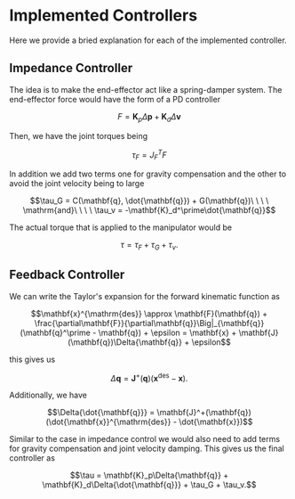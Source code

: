 # Implemented Controllers

Here we provide a bried explanation for each of the implemented controller.

## Impedance Controller

The idea is to make the end-effector act like a spring-damper system. The end-effector force would have the form of a PD controller

$$F = \mathbf{K}_p\Delta\mathbf{p} + \mathbf{K}_d\Delta\mathbf{v}$$

Then, we have the joint torques being

$$\tau_F = J_F^TF$$

In addition we add two terms one for gravity compensation and the other to avoid the joint velocity being to large

$$\tau_G = C(\mathbf{q}, \dot{\mathbf{q}}) + G(\mathbf{q})\ \ \ \ \mathrm{and}\ \ \ \ \tau_v = -\mathbf{K}_d^\prime\dot{\mathbf{q}}$$

The actual torque that is applied to the manipulator would be

$$\tau = \tau_F + \tau_G + \tau_v.$$

## Feedback Controller

We can write the Taylor's expansion for the forward kinematic function as

$$\mathbf{x}^{\mathrm{des}} \approx \mathbf{F}(\mathbf{q}) + \frac{\partial\mathbf{F}}{\partial\mathbf{q}}\Big|_{\mathbf{q}}(\mathbf{q}^\prime - \mathbf{q}) + \epsilon = \mathbf{x} + \mathbf{J}(\mathbf{q})\Delta{\mathbf{q}} + \epsilon$$

this gives us

$$\Delta{\mathbf{q}} = \mathbf{J}^+(\mathbf{q})(\mathbf{x}^{\mathrm{des}} - \mathbf{x}).$$

Additionally, we have

$$\Delta{\dot{\mathbf{q}}} = \mathbf{J}^+(\mathbf{q})(\dot{\mathbf{x}}^{\mathrm{des}} - \dot{\mathbf{x}})$$

Similar to the case in impedance control we would also need to add terms for gravity compensation and joint velocity damping. This gives us the final controller as

$$\tau = \mathbf{K}_p\Delta{\mathbf{q}} + \mathbf{K}_d\Delta{\dot{\mathbf{q}}} + \tau_G + \tau_v.$$
